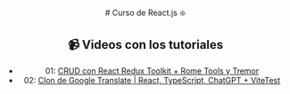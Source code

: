 <div align="center">
# Curso de React.js ❇️

## 📹 Videos con los tutoriales

- 01: [CRUD con React Redux Toolkit + Rome Tools y Tremor](https://www.youtube.com/watch?v=bEEjuwujbbU)
- 02: [Clon de Google Translate | React, TypeScript, ChatGPT + ViteTest](https://www.youtube.com/watch?v=kZhabulNCUc)
